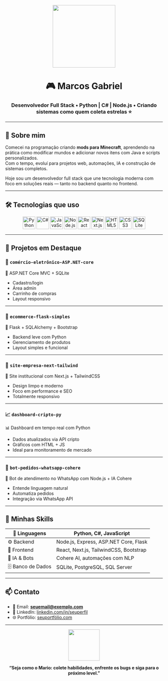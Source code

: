 <p align="center">
  <img src="https://media.giphy.com/media/l0MYt5jPR6QX5pnqM/giphy.gif" width="200" />
</p>

<h1 align="center">🎮 Marcos Gabriel</h1>
<h3 align="center">Desenvolvedor Full Stack • Python | C# | Node.js • Criando sistemas como quem coleta estrelas ⭐</h3>

---

## 🍄 Sobre mim

Comecei na programação criando **mods para Minecraft**, aprendendo na prática como modificar mundos e adicionar novos itens com Java e scripts personalizados.  
Com o tempo, evoluí para projetos web, automações, IA e construção de sistemas completos.

Hoje sou um desenvolvedor full stack que une tecnologia moderna com foco em soluções reais — tanto no backend quanto no frontend.

---

## 🛠️ Tecnologias que uso

<p align="center">
  <img src="https://cdn.jsdelivr.net/gh/devicons/devicon/icons/python/python-original.svg" height="40" alt="Python" />
  <img src="https://cdn.jsdelivr.net/gh/devicons/devicon/icons/csharp/csharp-original.svg" height="40" alt="C#" />
  <img src="https://cdn.jsdelivr.net/gh/devicons/devicon/icons/javascript/javascript-original.svg" height="40" alt="JavaScript" />
  <img src="https://cdn.jsdelivr.net/gh/devicons/devicon/icons/nodejs/nodejs-original.svg" height="40" alt="Node.js" />
  <img src="https://cdn.jsdelivr.net/gh/devicons/devicon/icons/react/react-original.svg" height="40" alt="React" />
  <img src="https://cdn.jsdelivr.net/gh/devicons/devicon/icons/nextjs/nextjs-original.svg" height="40" alt="Next.js" />
  <img src="https://cdn.jsdelivr.net/gh/devicons/devicon/icons/html5/html5-original.svg" height="40" alt="HTML5" />
  <img src="https://cdn.jsdelivr.net/gh/devicons/devicon/icons/css3/css3-original.svg" height="40" alt="CSS3" />
  <img src="https://cdn.jsdelivr.net/gh/devicons/devicon/icons/sqlite/sqlite-original.svg" height="40" alt="SQLite" />
</p>

---

## 🧱 Projetos em Destaque

### 🛒 `comércio-eletrônico-ASP.NET-core`
🧩 ASP.NET Core MVC + SQLite  
- Cadastro/login  
- Área admin  
- Carrinho de compras  
- Layout responsivo  

---

### 🧪 `ecommerce-flask-simples`
🧪 Flask + SQLAlchemy + Bootstrap  
- Backend leve com Python  
- Gerenciamento de produtos  
- Layout simples e funcional  

---

### 🏢 `site-empresa-next-tailwind`
🏢 Site institucional com Next.js + TailwindCSS  
- Design limpo e moderno  
- Foco em performance e SEO  
- Totalmente responsivo

---

### 📈 `dashboard-cripto-py`
📊 Dashboard em tempo real com Python  
- Dados atualizados via API cripto  
- Gráficos com HTML + JS  
- Ideal para monitoramento de mercado

---

### 🤖 `bot-pedidos-whatsapp-cohere`
🤖 Bot de atendimento no WhatsApp com Node.js + IA Cohere  
- Entende linguagem natural  
- Automatiza pedidos  
- Integração via WhatsApp API  

---

## 🎯 Minhas Skills

| 💬 Linguagens     | Python, C#, JavaScript            |
|------------------|------------------------------------|
| ⚙️ Backend        | Node.js, Express, ASP.NET Core, Flask |
| 🎨 Frontend       | React, Next.js, TailwindCSS, Bootstrap |
| 🧠 IA & Bots      | Cohere AI, automações com NLP      |
| 🗄️ Banco de Dados | SQLite, PostgreSQL, SQL Server     |

---

## 📫 Contato

- 📧 Email: **seuemail@exemplo.com**  
- 💼 LinkedIn: [linkedin.com/in/seuperfil](https://linkedin.com/in/seuperfil)  
- 🌐 Portfólio: [seuportfólio.com](https://seuportfólio.com)

---

<p align="center">
  <img src="https://media.giphy.com/media/3oriO0OEd9QIDdllqo/giphy.gif" width="100" />
</p>

<p align="center"><b>“Seja como o Mario: colete habilidades, enfrente os bugs e siga para o próximo level.”</b></p>
